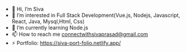 - 👋 Hi, I’m Siva
- 👀 I’m interested in Full Stack Development(Vue.js, Nodejs, Javascript, React, Java, Mysql,Html, Css)
- 🌱 I’m currently learning Node.js
- 📫 How to reach me  connectwithsivaprasad@gmail.com
- ⚡ Portfolio: https://siva-port-folio.netlify.app/

<!---
sivaDev1212/sivaDev1212 is a ✨ special ✨ repository because its `README.md` (this file) appears on your GitHub profile.
You can click the Preview link to take a look at your changes.
--->
